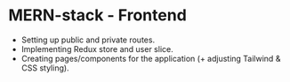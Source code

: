 # MERN-stack - Frontend

- Setting up public and private routes.
- Implementing Redux store and user slice.
- Creating pages/components for the application (+ adjusting Tailwind & CSS styling).
